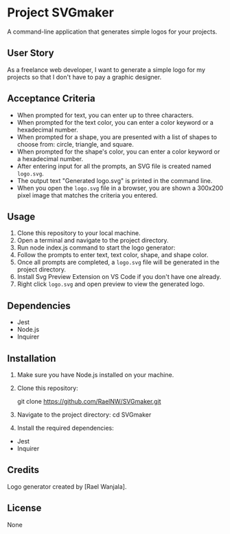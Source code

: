 # Project SVGmaker

A command-line application that generates simple logos for your projects.

## User Story

As a freelance web developer, I want to generate a simple logo for my projects so that I don't have to pay a graphic designer.

## Acceptance Criteria

- When prompted for text, you can enter up to three characters.
- When prompted for the text color, you can enter a color keyword or a hexadecimal number.
- When prompted for a shape, you are presented with a list of shapes to choose from: circle, triangle, and square.
- When prompted for the shape's color, you can enter a color keyword or a hexadecimal number.
- After entering input for all the prompts, an SVG file is created named `logo.svg`.
- The output text "Generated logo.svg" is printed in the command line.
- When you open the `logo.svg` file in a browser, you are shown a 300x200 pixel image that matches the criteria you entered.

## Usage

1. Clone this repository to your local machine.
2. Open a terminal and navigate to the project directory.
3. Run node index.js command to start the logo generator:
4. Follow the prompts to enter text, text color, shape, and shape color.
5. Once all prompts are completed, a `logo.svg` file will be generated in the project directory.
6. Install Svg Preview Extension on VS Code if you don't have one already.
7. Right click `logo.svg` and open preview to view the generated logo.

## Dependencies

- Jest
- Node.js
- Inquirer

## Installation

1. Make sure you have Node.js installed on your machine.
2. Clone this repository:

   git clone https://github.com/RaelNW/SVGmaker.git

3. Navigate to the project directory:
   cd SVGmaker
4. Install the required dependencies:

- Jest
- Inquirer

## Credits

Logo generator created by [Rael Wanjala].

## License

None
